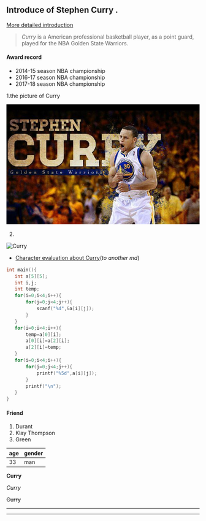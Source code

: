 ## Introduce of Stephen Curry .
[More detailed introduction](https://baike.baidu.com/item/%E6%96%AF%E8%92%82%E8%8A%AC%C2%B7%E5%BA%93%E9%87%8C/902812?fromtitle=%E6%96%AF%E8%92%82%E8%8A%AC%E5%BA%93%E9%87%8C&fromid=19733182&fr=aladdin)

>*Curry*  is a American professional basketball player, as a point guard, played for the NBA Golden State Warriors.

#### Award record

 * 2014-15 season NBA championship
 * 2016-17 season NBA championship
 * 2017-18 season NBA championship


1.the picture of Curry

![](/Curry.jpg 'Curry')



2.


![Curry](https://user-images.githubusercontent.com/83441924/116655654-0bb19580-a9be-11eb-8617-e8c60f1f2495.jpg)

* [Character evaluation about Curry](/homework.md)(*to another md*)


 ```C
int main(){
	int a[5][5];
	int i,j;
	int temp;
	for(i=0;i<4;i++){
		for(j=0;j<4;j++){
			scanf("%d",&a[i][j]);
		}
	}
	for(i=0;i<4;i++){
		temp=a[0][i];
		a[0][i]=a[2][i];
		a[2][i]=temp;
	}
	for(i=0;i<4;i++){
		for(j=0;j<4;j++){
			printf("%5d",a[i][j]);
		}
		printf("\n");
	}
}

 ```
 #### Friend
1. Durant
2. Klay Thompson 
3. Green

|  age   | gender  
|  ----  | ----  |
|  33  | man


**Curry**

*Curry*

~~Curry~~

------------------

------------------
